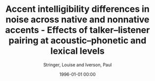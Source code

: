 ---
layout: post
title: Accent intelligibility differences in noise across native and nonnative accents - Effects of talker–listener pairing at acoustic–phonetic and lexical levels

date: 1996-01-01 00:00
author: Stringer, Louise and Iverson, Paul
journal: Journal of Speech Language and Hearing Research

link: https://doi.org/10.1044/2019_JSLHR-S-17-0414

year: 2019
---